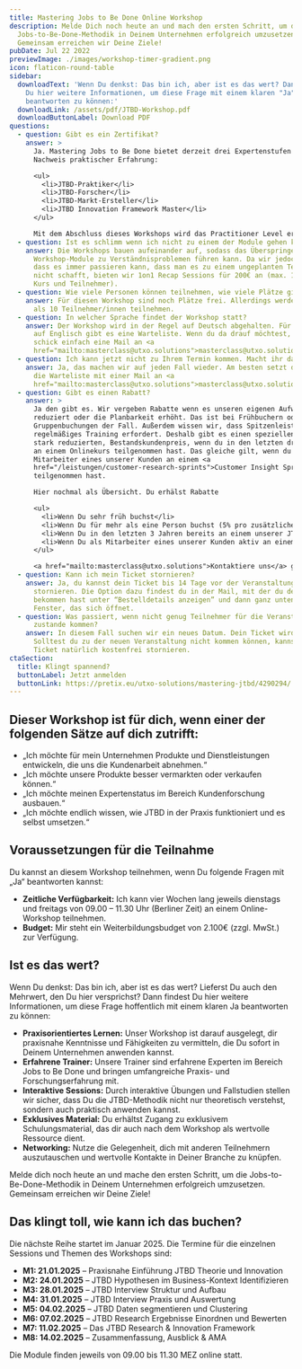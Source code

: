 ```yaml
---
title: Mastering Jobs to Be Done Online Workshop
description: Melde Dich noch heute an und mach den ersten Schritt, um die
  Jobs-to-Be-Done-Methodik in Deinem Unternehmen erfolgreich umzusetzen.
  Gemeinsam erreichen wir Deine Ziele!
pubDate: Jul 22 2022
previewImage: ./images/workshop-timer-gradient.png
icon: flaticon-round-table
sidebar:
  downloadText: 'Wenn Du denkst: Das bin ich, aber ist es das wert? Dann findest
    Du hier weitere Informationen, um diese Frage mit einem klaren "Ja"
    beantworten zu können:'
  downloadLink: /assets/pdf/JTBD-Workshop.pdf
  downloadButtonLabel: Download PDF
questions:
  - question: Gibt es ein Zertifikat?
    answer: >
      Ja. Mastering Jobs to Be Done bietet derzeit drei Expertenstufen zum
      Nachweis praktischer Erfahrung:

      <ul>
        <li>JTBD-Praktiker</li>
        <li>JTBD-Forscher</li>
        <li>JTBD-Markt-Ersteller</li>
        <li>JTBD Innovation Framework Master</li>
      </ul>

      Mit dem Abschluss dieses Workshops wird das Practitioner Level erworben, welches drei Jahre gültig bleibt. Nähere Informationen zu den Zertifizierungen erhältst Du im direkten Gespräch.
  - question: Ist es schlimm wenn ich nicht zu einem der Module gehen kann?
    answer: Die Workshops bauen aufeinander auf, sodass das Überspringen einzelner
      Workshop-Module zu Verständnisproblemen führen kann. Da wir jedoch wissen,
      dass es immer passieren kann, dass man es zu einem ungeplanten Termin
      nicht schafft, bieten wir 1on1 Recap Sessions für 200€ an (max. 1 Mal pro
      Kurs und Teilnehmer).
  - question: Wie viele Personen können teilnehmen, wie viele Plätze gibt es?
    answer: Für diesen Workshop sind noch Plätze frei. Allerdings werden nicht mehr
      als 10 Teilnehmer/innen teilnehmen.
  - question: In welcher Sprache findet der Workshop statt?
    answer: Der Workshop wird in der Regel auf Deutsch abgehalten. Für die Termine
      auf Englisch gibt es eine Warteliste. Wenn du da drauf möchtest, dann
      schick einfach eine Mail an <a
      href="mailto:masterclass@utxo.solutions">masterclass@utxo.solutions</a>
  - question: Ich kann jetzt nicht zu Ihrem Termin kommen. Macht ihr das noch einmal?
    answer: Ja, das machen wir auf jeden Fall wieder. Am besten setzt du dich auf
      die Warteliste mit einer Mail an <a
      href="mailto:masterclass@utxo.solutions">masterclass@utxo.solutions</a>
  - question: Gibt es einen Rabatt?
    answer: >
      Ja den gibt es. Wir vergeben Rabatte wenn es unseren eigenen Aufwand
      reduziert oder die Planbarkeit erhöht. Das ist bei Frühbuchern oder
      Gruppenbuchungen der Fall. Außerdem wissen wir, dass Spitzenleistung
      regelmäßiges Training erfordert. Deshalb gibt es einen speziellen, sehr
      stark reduzierten, Bestandskundenpreis, wenn du in den letzten drei Jahren
      an einem Onlinekurs teilgenommen hast. Das gleiche gilt, wenn du als
      Mitarbeiter eines unserer Kunden an einem <a
      href="/leistungen/customer-research-sprints">Customer Insight Sprint</a>
      teilgenommen hast.

      Hier nochmal als Übersicht. Du erhälst Rabatte

      <ul>
        <li>Wenn Du sehr früh buchst</li>
        <li>Wenn Du für mehr als eine Person buchst (5% pro zusätzlicher Person für alle, max 20%)</li>
        <li>Wenn Du in den letzten 3 Jahren bereits an einem unserer JTBD-Trainings teilgenommen hast und eine Auffrischung machen möchtest</li>
        <li>Wenn Du als Mitarbeiter eines unserer Kunden aktiv an einem <a href="/leistungen/customer-research-sprints">Customer Insight Sprint</a> oder anderen Projekt teilgenommen hast</li>
      </ul>

      <a href="mailto:masterclass@utxo.solutions">Kontaktiere uns</a> gerne für weitere Informationen.
  - question: Kann ich mein Ticket stornieren?
    answer: Ja, du kannst dein Ticket bis 14 Tage vor der Veranstaltung zu 100%
      stornieren. Die Option dazu findest du in der Mail, mit der du dein Ticket
      bekommen hast unter “Bestelldetails anzeigen” und dann ganz unten im
      Fenster, das sich öffnet.
  - question: Was passiert, wenn nicht genug Teilnehmer für die Veranstaltung
      zustande kommen?
    answer: In diesem Fall suchen wir ein neues Datum. Dein Ticket wird übertragen.
      Solltest du zu der neuen Veranstaltung nicht kommen können, kannst du dein
      Ticket natürlich kostenfrei stornieren.
ctaSection:
  title: Klingt spannend?
  buttonLabel: Jetzt anmelden
  buttonLink: https://pretix.eu/utxo-solutions/mastering-jtbd/4290294/
---
```


## Dieser Workshop ist für dich, wenn einer der folgenden Sätze auf dich zutrifft:

- „Ich möchte für mein Unternehmen Produkte und Dienstleistungen entwickeln, die uns die Kundenarbeit abnehmen.“
- „Ich möchte unsere Produkte besser vermarkten oder verkaufen können.“
- „Ich möchte meinen Expertenstatus im Bereich Kundenforschung ausbauen.“
- „Ich möchte endlich wissen, wie JTBD in der Praxis funktioniert und es selbst umsetzen.“

## Voraussetzungen für die Teilnahme

Du kannst an diesem Workshop teilnehmen, wenn Du folgende Fragen mit „Ja“ beantworten kannst:

- **Zeitliche Verfügbarkeit:** Ich kann vier Wochen lang jeweils dienstags und freitags von 09.00 – 11.30 Uhr (Berliner Zeit) an einem Online-Workshop teilnehmen.
- **Budget:** Mir steht ein Weiterbildungsbudget von 2.100€ (zzgl. MwSt.) zur Verfügung.

## Ist es das wert?

Wenn Du denkst: Das bin ich, aber ist es das wert? Lieferst Du auch den Mehrwert, den Du hier versprichst? Dann findest Du hier weitere Informationen, um diese Frage hoffentlich mit einem klaren Ja beantworten zu können:

- **Praxisorientiertes Lernen:** Unser Workshop ist darauf ausgelegt, dir praxisnahe Kenntnisse und Fähigkeiten zu vermitteln, die Du sofort in Deinem Unternehmen anwenden kannst.
- **Erfahrene Trainer:** Unsere Trainer sind erfahrene Experten im Bereich Jobs to Be Done und bringen umfangreiche Praxis- und Forschungserfahrung mit.
- **Interaktive Sessions:** Durch interaktive Übungen und Fallstudien stellen wir sicher, dass Du die JTBD-Methodik nicht nur theoretisch verstehst, sondern auch praktisch anwenden kannst.
- **Exklusives Material:** Du erhältst Zugang zu exklusivem Schulungsmaterial, das dir auch nach dem Workshop als wertvolle Ressource dient.
- **Networking:** Nutze die Gelegenheit, dich mit anderen Teilnehmern auszutauschen und wertvolle Kontakte in Deiner Branche zu knüpfen.

Melde dich noch heute an und mache den ersten Schritt, um die Jobs-to-Be-Done-Methodik in Deinem Unternehmen erfolgreich umzusetzen. Gemeinsam erreichen wir Deine Ziele!

## Das klingt toll, wie kann ich das buchen?

Die nächste Reihe startet im Januar 2025. Die Termine für die einzelnen Sessions und Themen des Workshops sind:

- **M1: 21.01.2025** – Praxisnahe Einführung JTBD Theorie und Innovation
- **M2: 24.01.2025** – JTBD Hypothesen im Business-Kontext Identifizieren
- **M3: 28.01.2025** – JTBD Interview Struktur und Aufbau
- **M4: 31.01.2025** – JTBD Interview Praxis und Auswertung
- **M5: 04.02.2025** – JTBD Daten segmentieren und Clustering
- **M6: 07.02.2025** – JTBD Research Ergebnisse Einordnen und Bewerten
- **M7: 11.02.2025** – Das JTBD Research & Innovation Framework
- **M8: 14.02.2025** – Zusammenfassung, Ausblick & AMA

Die Module finden jeweils von 09.00 bis 11.30 MEZ online statt.

<CtaSection props={frontmatter.ctaSection} classes="mb-3" center={true} />
